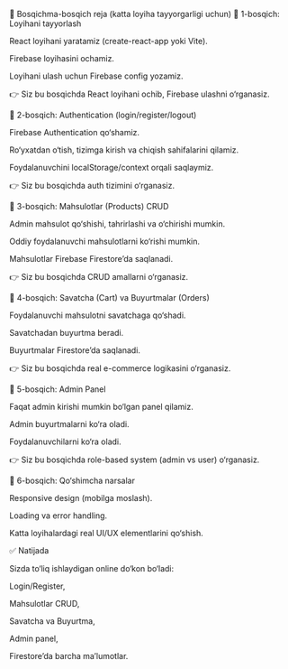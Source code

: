 📌 Bosqichma-bosqich reja (katta loyiha tayyorgarligi uchun)
🔹 1-bosqich: Loyihani tayyorlash

React loyihani yaratamiz (create-react-app yoki Vite).

Firebase loyihasini ochamiz.

Loyihani ulash uchun Firebase config yozamiz.

👉 Siz bu bosqichda React loyihani ochib, Firebase ulashni o‘rganasiz.

🔹 2-bosqich: Authentication (login/register/logout)

Firebase Authentication qo‘shamiz.

Ro‘yxatdan o‘tish, tizimga kirish va chiqish sahifalarini qilamiz.

Foydalanuvchini localStorage/context orqali saqlaymiz.

👉 Siz bu bosqichda auth tizimini o‘rganasiz.

🔹 3-bosqich: Mahsulotlar (Products) CRUD

Admin mahsulot qo‘shishi, tahrirlashi va o‘chirishi mumkin.

Oddiy foydalanuvchi mahsulotlarni ko‘rishi mumkin.

Mahsulotlar Firebase Firestore’da saqlanadi.

👉 Siz bu bosqichda CRUD amallarni o‘rganasiz.

🔹 4-bosqich: Savatcha (Cart) va Buyurtmalar (Orders)

Foydalanuvchi mahsulotni savatchaga qo‘shadi.

Savatchadan buyurtma beradi.

Buyurtmalar Firestore’da saqlanadi.

👉 Siz bu bosqichda real e-commerce logikasini o‘rganasiz.

🔹 5-bosqich: Admin Panel

Faqat admin kirishi mumkin bo‘lgan panel qilamiz.

Admin buyurtmalarni ko‘ra oladi.

Foydalanuvchilarni ko‘ra oladi.

👉 Siz bu bosqichda role-based system (admin vs user) o‘rganasiz.

🔹 6-bosqich: Qo‘shimcha narsalar

Responsive design (mobilga moslash).

Loading va error handling.

Katta loyihalardagi real UI/UX elementlarini qo‘shish.

✅ Natijada

Sizda to‘liq ishlaydigan online do‘kon bo‘ladi:

Login/Register,

Mahsulotlar CRUD,

Savatcha va Buyurtma,

Admin panel,

Firestore’da barcha ma’lumotlar.